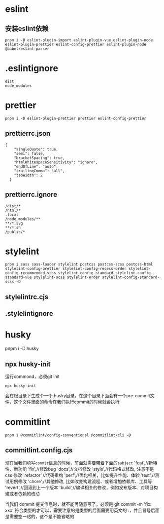 # eslint

## 安装eslint依赖

```
pnpm i -D eslint-plugin-import eslint-plugin-vue eslint-plugin-node eslint-plugin-prettier eslint-config-prettier eslint-plugin-node @babel/eslint-parser
```

# .eslintignore

```
dist
node_modules
```

# prettier

```
pnpm i -D eslint-plugin-prettier prettier eslint-config-prettier
```

## prettierrc.json

```
{
    "singleQuote": true,
    "semi": false,
    "bracketSpacing": true,
    "htmlWhitespaceSensitivity": "ignore",
    "endOfLine": "auto",
    "trailingComma": "all",
    "tabWidth": 2
  }
```

## prettierrc.ignore

```
/dist/*
/html/*
.local
/node_modules/**
**/*.svg
**/*.sh
/public/*
```

# stylelint

```
pnpm i sass sass-loader stylelint postcss postcss-scss postcss-html stylelint-config-prettier stylelint-config-recess-order stylelint-config-recommended-scss stylelint-config-standard stylelint-config-standard-vue stylelint-scss stylelint-order stylelint-config-standard-scss -D
```

## stylelintrc.cjs

## .stylelintignore

# husky

pnpm i -D husky

## npx husky-init

运行commond，必须git init

```
npx husky-init
```

会在根目录下生成个一个.husky目录，在这个目录下面会有一个pre-commit文件，这个文件里面的命令在我们执行commit的时候就会执行

# commitlint

```
pnpm i @commitlint/config-conventional @commitlint/cli -D
```

## commitlint.config.cjs

现在当我们填写`commit`信息的时候，前面就需要带着下面的`subject`
'feat',//新特性、新功能
'fix',//修改bug
'docs',//文档修改
'style',//代码格式修改, 注意不是 css 修改
'refactor',//代码重构
'perf',//优化相关，比如提升性能、体验
'test',//测试用例修改
'chore',//其他修改, 比如改变构建流程、或者增加依赖库、工具等
'revert',//回滚到上一个版本
'build',//编译相关的修改，例如发布版本、对项目构建或者依赖的改动

当我们 commit 提交信息时，就不能再随意写了，必须是 git commit -m 'fix: xxx' 符合类型的才可以，需要注意的是类型的后面需要用英文的 :，并且冒号后面是需要空一格的，这个是不能省略的
